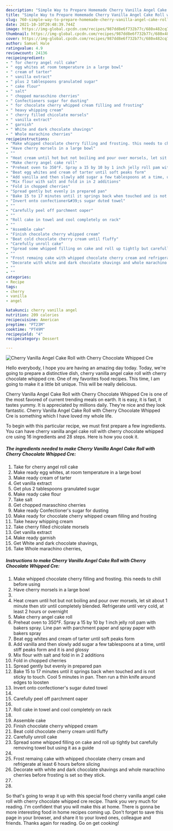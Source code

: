 ```yaml
---
description: "Simple Way to Prepare Homemade Cherry Vanilla Angel Cake Roll with Cherry Chocolate Whipped Cre"
title: "Simple Way to Prepare Homemade Cherry Vanilla Angel Cake Roll with Cherry Chocolate Whipped Cre"
slug: 760-simple-way-to-prepare-homemade-cherry-vanilla-angel-cake-roll-with-cherry-chocolate-whipped-cre
date: 2021-10-10T20:48:39.744Z
image: https://img-global.cpcdn.com/recipes/987dd8e6f732b77c/680x482cq70/cherry-vanilla-angel-cake-roll-with-cherry-chocolate-whipped-cre-recipe-main-photo.jpg
thumbnail: https://img-global.cpcdn.com/recipes/987dd8e6f732b77c/680x482cq70/cherry-vanilla-angel-cake-roll-with-cherry-chocolate-whipped-cre-recipe-main-photo.jpg
cover: https://img-global.cpcdn.com/recipes/987dd8e6f732b77c/680x482cq70/cherry-vanilla-angel-cake-roll-with-cherry-chocolate-whipped-cre-recipe-main-photo.jpg
author: Samuel Hale
ratingvalue: 4.9
reviewcount: 24136
recipeingredient:
- " for cherry angel roll cake"
- " egg whites at room temperature in a large bowl"
- " cream of tarter"
- " vanilla extract"
- " plus 2 tablespoons granulated sugar"
- " cake flour"
- " salt"
- " chopped maraschino cherries"
- " Confectioners sugar for dusting"
- " for chocolate cherry whipped cream filling and frosting"
- " heavy whipping cream"
- " cherry filled chicolate morsels"
- " vanilla extract"
- " garnish"
- " White and dark chocolate shavings"
- " Whole marachino cherries"
recipeinstructions:
- "Make whipped chocolate cherry filling and frosting. this needs to chill before using"
- "Have cherry morsels in a large bowl"
- ""
- "Heat cream until hot but not boiling and pour over morsels, let sit about 1 minute then stir until completely blended. Refrigerate until very cold, at least 2 hours or overnight"
- "Make cherry angel cake roll"
- "Preheat oven to 350°F. Spray a 15 by 10 by 1 inch jelly roll pam with bakers spray. Line pan with parchment paper and spray paper with bakers spray"
- "Beat egg whites and cream of tarter until soft peaks form"
- "Add vanilla and then slowly add sugar a few tablespoons at a time, until stiff peaks form and it is and glossy"
- "Mix flour with salt and fold in in 2 additions"
- "Fold in chopped cherries"
- "Spread gently but evenly in prepared pan"
- "Bake 15 to 17 minutes until it springs back when touched and is not sticky to touch. Cool 5 minutes in pan. Then run a thin knife around edges to loosten"
- "Invert onto confectioner&#39;s sugar duted towel"
- ""
- "Carefully peel off parchment oaper"
- ""
- "Roll cake in towel and cool completely on rack"
- ""
- "Assemble cake"
- "Finish chocolate cherry whipped cream"
- "Beat cold chocolate cherry cream until fluffy"
- "Carefully unroll cake"
- "Spread some whipped filling on cake and roll up tightly but carefully removing towel but using it as a guide"
- ""
- "Frost remaing cake with whipped chocolate cherry cream and refrigerate at least 6 hours before slicing"
- "Decorate with white and dark chocolate shavings and whole marachino cherries before frosting is set so they stick."
- ""
- ""
categories:
- Recipe
tags:
- cherry
- vanilla
- angel

katakunci: cherry vanilla angel 
nutrition: 209 calories
recipecuisine: American
preptime: "PT23M"
cooktime: "PT49M"
recipeyield: "4"
recipecategory: Dessert

---
```



![Cherry Vanilla Angel Cake Roll with Cherry Chocolate Whipped Cre](https://img-global.cpcdn.com/recipes/987dd8e6f732b77c/680x482cq70/cherry-vanilla-angel-cake-roll-with-cherry-chocolate-whipped-cre-recipe-main-photo.jpg)

Hello everybody, I hope you are having an amazing day today. Today, we're going to prepare a distinctive dish, cherry vanilla angel cake roll with cherry chocolate whipped cre. One of my favorites food recipes. This time, I am going to make it a little bit unique. This will be really delicious.



Cherry Vanilla Angel Cake Roll with Cherry Chocolate Whipped Cre is one of the most favored of current trending meals on earth. It is easy, it is fast, it tastes yummy. It is appreciated by millions daily. They're nice and they look fantastic. Cherry Vanilla Angel Cake Roll with Cherry Chocolate Whipped Cre is something which I have loved my whole life.


To begin with this particular recipe, we must first prepare a few ingredients. You can have cherry vanilla angel cake roll with cherry chocolate whipped cre using 16 ingredients and 28 steps. Here is how you cook it.

<!--inarticleads1-->

##### The ingredients needed to make Cherry Vanilla Angel Cake Roll with Cherry Chocolate Whipped Cre:

1. Take  for cherry angel roll cake
1. Make ready  egg whites, at room temperature in a large bowl
1. Make ready  cream of tarter
1. Get  vanilla extract
1. Get  plus 2 tablespoons granulated sugar
1. Make ready  cake flour
1. Take  salt
1. Get  chopped maraschino cherries
1. Make ready  Confectioner&#39;s sugar for dusting
1. Make ready  for chocolate cherry whipped cream filling and frosting
1. Take  heavy whipping cream
1. Take  cherry filled chicolate morsels
1. Get  vanilla extract
1. Make ready  garnish
1. Get  White and dark chocolate shavings,
1. Take  Whole marachino cherries,




<!--inarticleads2-->

##### Instructions to make Cherry Vanilla Angel Cake Roll with Cherry Chocolate Whipped Cre:

1. Make whipped chocolate cherry filling and frosting. this needs to chill before using
1. Have cherry morsels in a large bowl
1. 
1. Heat cream until hot but not boiling and pour over morsels, let sit about 1 minute then stir until completely blended. Refrigerate until very cold, at least 2 hours or overnight
1. Make cherry angel cake roll
1. Preheat oven to 350°F. Spray a 15 by 10 by 1 inch jelly roll pam with bakers spray. Line pan with parchment paper and spray paper with bakers spray
1. Beat egg whites and cream of tarter until soft peaks form
1. Add vanilla and then slowly add sugar a few tablespoons at a time, until stiff peaks form and it is and glossy
1. Mix flour with salt and fold in in 2 additions
1. Fold in chopped cherries
1. Spread gently but evenly in prepared pan
1. Bake 15 to 17 minutes until it springs back when touched and is not sticky to touch. Cool 5 minutes in pan. Then run a thin knife around edges to loosten
1. Invert onto confectioner&#39;s sugar duted towel
1. 
1. Carefully peel off parchment oaper
1. 
1. Roll cake in towel and cool completely on rack
1. 
1. Assemble cake
1. Finish chocolate cherry whipped cream
1. Beat cold chocolate cherry cream until fluffy
1. Carefully unroll cake
1. Spread some whipped filling on cake and roll up tightly but carefully removing towel but using it as a guide
1. 
1. Frost remaing cake with whipped chocolate cherry cream and refrigerate at least 6 hours before slicing
1. Decorate with white and dark chocolate shavings and whole marachino cherries before frosting is set so they stick.
1. 
1. 




So that's going to wrap it up with this special food cherry vanilla angel cake roll with cherry chocolate whipped cre recipe. Thank you very much for reading. I'm confident that you will make this at home. There is gonna be more interesting food in home recipes coming up. Don't forget to save this page in your browser, and share it to your loved ones, colleague and friends. Thanks again for reading. Go on get cooking!
